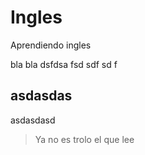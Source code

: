 # Ingles
Aprendiendo ingles

bla bla dsfdsa fsd
sdf sd
f
## asdasdas

asdasdasd

> Ya no es trolo el que lee

